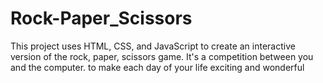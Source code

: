 # Rock-Paper_Scissors
This project uses HTML, CSS, and JavaScript to create an interactive version of the rock, paper, scissors game. 
It's a competition between you and the computer. to 
make each day of your life exciting and wonderful
